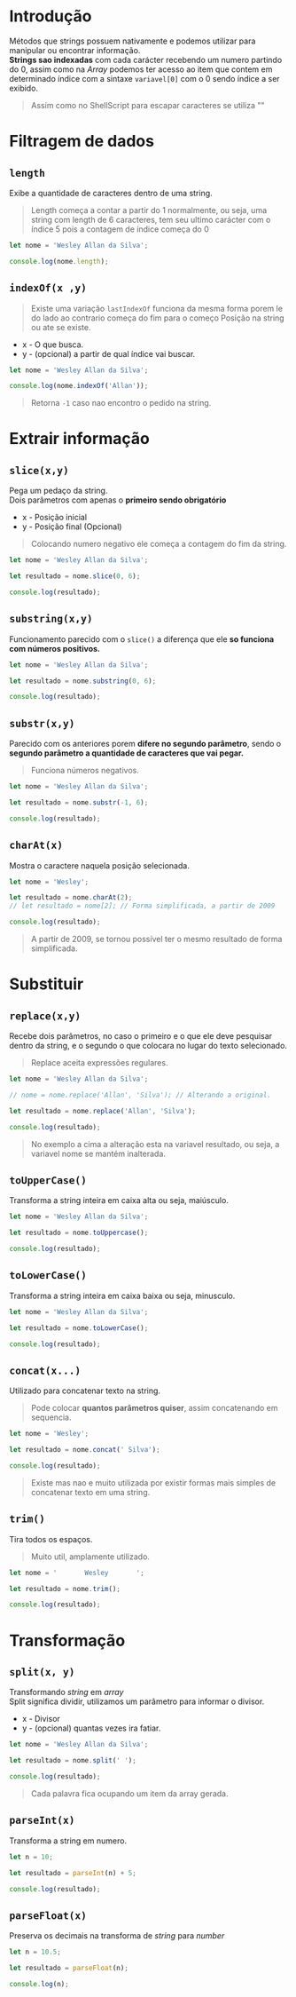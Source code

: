# Introdução

Métodos que strings possuem nativamente e podemos utilizar para manipular ou encontrar informação.  
**Strings sao indexadas** com cada carácter recebendo um numero partindo do 0, assim como na *Array* podemos ter acesso ao item que contem em determinado índice com a sintaxe `variavel[0]` com o 0 sendo índice a ser exibido.
> Assim como no ShellScript para escapar caracteres se utiliza "\"

# Filtragem de dados 

## `length`

Exibe a quantidade de caracteres dentro de uma string.
> Length começa a contar a partir do 1 normalmente, ou seja, uma string com length de 6 caracteres, tem seu ultimo carácter com o índice 5 pois a contagem de índice começa do 0

```javascript
let nome = 'Wesley Allan da Silva';

console.log(nome.length);
```

## `indexOf(x ,y)`

> Existe uma variação `lastIndexOf` funciona da mesma forma porem le do lado ao contrario começa do fim para o começo
Posição na string ou ate se existe.
- x - O que busca.
- y - (opcional) a partir de qual índice vai buscar.

```javascript
let nome = 'Wesley Allan da Silva';

console.log(nome.indexOf('Allan'));
```
> Retorna `-1` caso nao encontro o pedido na string.

# Extrair informação

## `slice(x,y)`

Pega um pedaço da string.  
Dois parâmetros com apenas o **primeiro sendo obrigatório**
- x - Posição inicial
- y - Posição final (Opcional)
> Colocando numero negativo ele começa a contagem do fim da string.

```javascript
let nome = 'Wesley Allan da Silva';

let resultado = nome.slice(0, 6);

console.log(resultado);
```

## `substring(x,y)`

Funcionamento parecido com o `slice()` a diferença que ele **so funciona com números positivos.**


```javascript
let nome = 'Wesley Allan da Silva';

let resultado = nome.substring(0, 6);

console.log(resultado);
```

## `substr(x,y)`

Parecido com os anteriores porem **difere no segundo parâmetro**, sendo o **segundo parâmetro a quantidade de caracteres que vai pegar.**
> Funciona números negativos.

```javascript
let nome = 'Wesley Allan da Silva';

let resultado = nome.substr(-1, 6);

console.log(resultado);
```

## `charAt(x)`

Mostra o caractere naquela posição selecionada.

```javascript
let nome = 'Wesley';

let resultado = nome.charAt(2);
// let resultado = nome[2]; // Forma simplificada, a partir de 2009

console.log(resultado);
```
> A partir de 2009, se tornou possível ter o mesmo resultado de forma simplificada.

# Substituir

## `replace(x,y)`

Recebe dois parâmetros, no caso o primeiro e o que ele deve pesquisar dentro da string, e o segundo o que colocara no lugar do texto selecionado.
> Replace aceita expressões regulares.

```javascript
let nome = 'Wesley Allan da Silva';

// nome = nome.replace('Allan', 'Silva'); // Alterando a original.

let resultado = nome.replace('Allan', 'Silva');

console.log(resultado);
```
> No exemplo a cima a alteração esta na variavel resultado, ou seja, a variavel nome se mantém inalterada.

## `toUpperCase()`

Transforma a string inteira em caixa alta ou seja, maiúsculo.

```javascript
let nome = 'Wesley Allan da Silva';

let resultado = nome.toUppercase();

console.log(resultado);
```

## `toLowerCase()`

Transforma a string inteira em caixa baixa ou seja, minusculo.

```javascript
let nome = 'Wesley Allan da Silva';

let resultado = nome.toLowerCase();

console.log(resultado);
```

## `concat(x...)`

Utilizado para concatenar texto na string.
> Pode colocar **quantos parâmetros quiser**, assim concatenando em sequencia.

```javascript
let nome = 'Wesley';

let resultado = nome.concat(' Silva');

console.log(resultado);
```
> Existe mas nao e muito utilizada por existir formas mais simples de concatenar texto em uma string.

## `trim()`

Tira todos os espaços.
> Muito util, amplamente utilizado.

```javascript
let nome = '       Wesley       ';

let resultado = nome.trim();

console.log(resultado);
```

# Transformação

## `split(x, y)`

Transformando *string* em *array*  
Split significa dividir, utilizamos um parâmetro para informar o divisor.
- x - Divisor
- y - (opcional) quantas vezes ira fatiar.

```javascript
let nome = 'Wesley Allan da Silva';

let resultado = nome.split(' ');

console.log(resultado);
```
> Cada palavra fica ocupando um item da array gerada.

## `parseInt(x)`

Transforma a string em numero.

```javascript
let n = 10;

let resultado = parseInt(n) + 5;

console.log(resultado);
```

## `parseFloat(x)`

Preserva os decimais na transforma de *string* para *number*

```javascript
let n = 10.5;

let resultado = parseFloat(n);

console.log(n);
```